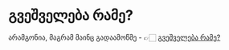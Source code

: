 # გვეშველება რამე?

არამგონია, მაგრამ მაინც გადაამოწმე - 👉🏻 [გვეშველება რამე?](https://gveshveleba-rame.netlify.app/)
